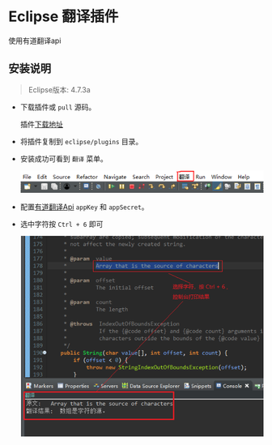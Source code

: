 # Eclipse 翻译插件

使用有道翻译api

## 安装说明

> Eclipse版本: 4.7.3a

- 下载插件或 `pull` 源码。

    插件[下载地址](https://github.com/JavaHello/eclipse-translate-plugin/releases)

- 将插件复制到 `eclipse/plugins` 目录。

- 安装成功可看到 `翻译` 菜单。

    ![翻译插件](https://github.com/JavaHello/eclipse-translate-plugin/blob/master/doc/images/20180700001.PNG)

- 配置[有道翻译Api](https://ai.youdao.com) `appKey` 和 `appSecret`。

- 选中字符按 `Ctrl + 6` 即可

    ![使用](https://github.com/JavaHello/eclipse-translate-plugin/blob/master/doc/images/20180700002.PNG)
